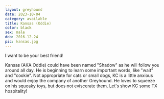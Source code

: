 ```yaml
---
layout: greyhound
date: 2023-10-04
category: available
title: Kansas (Oddie)
color: black
sex: male
dob: 2016-12-24
pic: kansas.jpg
---
```

I want to be your best friend!

Kansas (AKA Oddie) could have been named "Shadow" as he will follow you around all day. He is beginning to learn some important words, like "wait" and "cookie". Not appropriate for cats or small dogs, KC is a little anxious and would enjoy the company of another Greyhound. He loves to squeeze on his squeaky toys, but does not eviscerate them. Let's show KC some TX hospitality!
